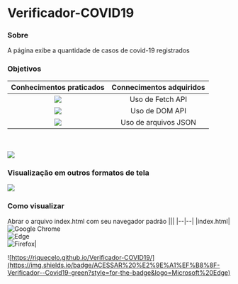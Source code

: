 # Verificador-COVID19

### Sobre
A página exibe a quantidade de casos de covid-19 registrados 

### Objetivos
| Conhecimentos praticados | Connecimentos adquiridos |
| :---: | :--: |
| ![](https://img.shields.io/badge/CSS3-1572B6?style=for-the-badge&logo=css3&logoColor=white) | Uso de Fetch API|
| ![](https://img.shields.io/badge/HTML5-E34F26?style=for-the-badge&logo=html5&logoColor=white) | Uso de DOM API|
| ![](https://img.shields.io/badge/JavaScript-F7DF1E?style=for-the-badge&logo=javascript&logoColor=black) | Uso de arquivos JSON|

<br><br>
![](https://github.com/Riquecelo/d3_challenge/blob/main/gif/verificador.gif)

### Visualização em outros formatos de tela
![](https://github.com/Riquecelo/d3_challenge/blob/main/gif/verificador-responsivo.gif)

### Como visualizar
Abrar o arquivo index.html com seu navegador padrão
|||
|--|--|
|index.html|![Google Chrome](https://img.shields.io/badge/Google%20Chrome-4285F4?style=for-the-badge&logo=GoogleChrome&logoColor=white) <br> ![Edge](https://img.shields.io/badge/Edge-0078D7?style=for-the-badge&logo=Microsoft-edge&logoColor=white) <br> ![Firefox](https://img.shields.io/badge/Firefox-FF7139?style=for-the-badge&logo=Firefox-Browser&logoColor=white)|


![https://riquecelo.github.io/Verificador-COVID19/](https://img.shields.io/badge/ACESSAR%20%E2%9E%A1%EF%B8%8F-Verificador--Covid19-green?style=for-the-badge&logo=Microsoft%20Edge)
